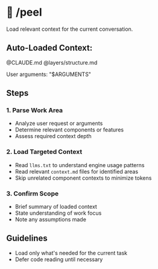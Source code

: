 # 🧄 /peel

Load relevant context for the current conversation.

## Auto-Loaded Context:

@CLAUDE.md
@layers/structure.md

User arguments: "$ARGUMENTS"

## Steps

### 1. Parse Work Area

- Analyze user request or arguments
- Determine relevant components or features
- Assess required context depth

### 2. Load Targeted Context

- Read `llms.txt` to understand engine usage patterns
- Read relevant `context.md` files for identified areas
- Skip unrelated component contexts to minimize tokens

### 3. Confirm Scope

- Brief summary of loaded context
- State understanding of work focus
- Note any assumptions made

## Guidelines

- Load only what's needed for the current task
- Defer code reading until necessary
